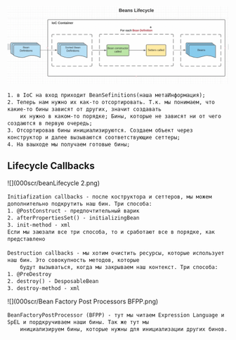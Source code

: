 ![](000scr/BeansLifecycle.png)

    1. в IoC на вход приходит BeanSefinitions(наша метаИнформация);
    2. Теперь нам нужно их как-то отсортировать. Т.к. мы понимаем, что какие-то бины зависят от других, значит создавать 
        их нужно в каком-то порядке; Бины, которые не зависят ни от чего создаются в первую очередь;
    3. Отсортировав бины инициализируются. Создаем объект через конструктор и далее вызываются соответствующие сеттеры;
    4. На ваыходе мы получаем готовые бины;

## Lifecycle Callbacks
![](000scr/beanLifecycle 2.png)

    Initiafization callbacks - после коструктора и сеттеров, мы можем дополнительно подкрутить наш бин. Три способа:
    1. @PostConstruct - предпочтительный варик
    2. afterPropertiesSet() - initializingBean
    3. init-method - xml
    Если мы заюзали все три способа, то и сработают все в порядке, как представлено

    Destruction callbacks - мы хотим очистить ресурсы, которые использует наш бин. Это совокупность методов, которые 
        будут вызываться, когда мы закрываем наш контекст. Три способа:
    1. @PreDestroy
    2. destroy() - DesposableBean
    3. destroy-method - xml

![](000scr/Bean Factory Post Processors BFPP.png)
    
    BeanFactoryPostProcessor (BFPP) - тут мы читаем Expression Language и SpEL и пордкручиваем наши бины. Так же тут мы 
        инициализируем бины, которые нужны для инициализации других бинов.
    